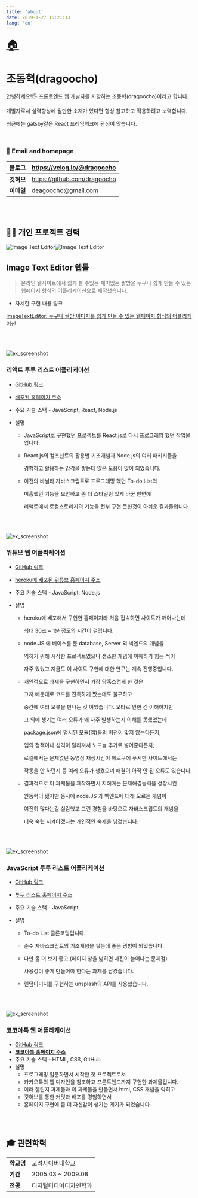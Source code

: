 ```yaml
---
title: 'about'
date: 2019-1-27 16:21:13
lang: 'en'
---
```


<div class="about">
<a href="/" style="font-size: 30px;">🏠</a>

# 조동혁(dragoocho)

안녕하세요!🖐 프론트엔드 웹 개발자를 지향하는 조동혁(dragoocho)이라고 합니다. 

개발자로서 실력향상에 될만한 소재가 있다면 항상 참고하고 적용하려고 노력합니다. 

최근에는 gatsby같은 React 프레임워크에 관심이 많습니다.

<br />

### 💌 Email and homepage

| 블로그     | https://velog.io/@dragoocho  |
| :--------- | :--------------------------- |
| **깃허브** | https://github.com/dragoocho |
| **이메일** | deagoocho@gmail.com          |

<br />

<br />

## 👨‍💻 개인 프로젝트 경력



![Image Text Editor](https://github.com/DragooCho/TIL/raw/main/image/cap1r.gif?raw=true)![Image Text Editor](https://github.com/DragooCho/TIL/raw/main/image/cap3r.gif?raw=true)

## Image Text Editor 웹툴

> 온라인 웹사이트에서 쉽게 볼 수있는 재미있는 짤방을
> 누구나 쉽게 만들 수 있는 웹페이지 형식의 어플리케이션으로 제작했습니다.

* 자세한 구현 내용 링크

[ImageTextEditor: 누구나 짤방 이미지를 쉽게 만들 수 있는 웹페이지 형식의 어플리케이션 ](https://github.com/DragooCho/ImageTextEditor)

<br />

<br />

![ex_screenshot](https://dragoocho.netlify.app/static/093bf446bcc4a73022215654cecac28e/c1b63/reactTodo.png)

### 리액트 투투 리스트 어플리케이션

- [GitHub 링크](https://github.com/DragooCho/react_todo_list)

- [배포된 홈페이지 주소](https://dragoocho.github.io/react_todo_list/)

- 주요 기술 스택 - JavaScript, React, Node.js

- 설명

  - JavaScript로 구현했던 프로젝트를 React.js로 다시 프로그래밍 했던 작업물입니다. 

  - React.js의 컴포넌트의 활용법 기초개념과 Node.js의 여러 패키지들을 

    경험하고 활용하는 감각을 쌓는데 많은 도움이 많이 되었습니다. 

  - 이전의 바닐라 자바스크립트로 프로그래밍 했던 To-do List의 

    미흠했던 기능을 보안하고 좀 더 스타일링 있게 바꾼 반면에 

    리액트에서 로컬스토리지의 기능을 전부 구현 못한것이 아쉬운 결과물입니다.

<br />

<br />



![ex_screenshot](https://dragoocho.netlify.app/static/26036ed739b6b0074e28a8fd3f0588f9/c1b63/wetube.png)

### 위튜브 웹 어플리케이션

- [GitHub 링크](https://github.com/DragooCho/wetube_new)

- [heroku에 배포된 위튜브 홈페이지 주소](https://thawing-bayou-05092.herokuapp.com/)

- 주요 기술 스택 - JavaScript, Node.js

- 설명

  - heroku에 배포해서 구현한 홈페이지라 처음 접속하면 사이트가 깨어나는데 

    최대 30초 ~ 1분 정도의 시간이 걸립니다.

  - node.JS 에 베이스를 둔 database, Server 외 벡엔드의 개념을 

    익히기 위해 시작한 프로젝트였으나 생소한 개념에 이해하기 힘든 적이 

    자주 있었고 지금도 이 사이트 구현에 대한 연구는 계속 진행중입니다.

  - 개인적으로 과제을 구현하면서 가장 당혹스럽게 한 것은 

    그저 배운대로 코드를 진득하게 짰는데도 불구하고 

    중간에 여러 오류을 만나는 것 이었습니다. 오타로 인한 건 이해하지만 

    그 외에 생기는 여러 오류가 왜 자주 발생하는지 이해를 못했었는데 

    package.json에 명시된 모듈(앱)들의 버전이 맞지 않는다든지, 

    앱의 정책이나 성격이 달라져서 노드늘 추가로 넣어준다든지, 

    로컬에서는 문제없던 동영상 재생시간이 헤로쿠에 푸시한 사이트에서는 

    작동을 안 하던지 등 여러 오류가 생겼으며 해결이 아직 안 된 오류도 있습니다.

  - 결과적으로 이 과제물을 제작하면서 저에게는 문제해결능력을 성장시킨 

    원동력이 됐지만 동시에 node.JS 과 벡엔드에 대해 모르는 개념이 

    여전히 많다는걸 실감했고 그런 경험을 바탕으로 자바스크립트의 개념을 

    더욱 숙련 시켜야겠다는 개인적인 숙제을 남겼습니다.

    <br />

    <br />

![ex_screenshot](https://dragoocho.netlify.app/4bc560a625e253b2f794015c9371c50b/todo.gif)

### JavaScript 투투 리스트 어플리케이션

- [GitHub 링크](https://github.com/DragooCho/momentom-project-js)

- [투두 리스트 홈페이지 주소](https://dragoocho.github.io/momentom-project-js/)

- 주요 기술 스택 - JavaScript

- 설명 

  - To-do List 클론코딩입니다. 

  - 순수 자바스크립트의 기초개념을 쌓는데 좋은 경험이 되었습니다. 

  - 다만 좀 더 보기 좋고 (페이지 창을 넓히면 사진이 늘어나는 문제점) 

    사용성이 좋게 만들어야 한다는 과제를 남겼습니다.

  - 렌덤이미지를 구현하는 unsplash의 API를 사용했습니다.

<br />

<br />

![ex_screenshot](https://dragoocho.netlify.app/1bdc817e6a8565e33d0eb0b1f9cefe6b/kokoatok.gif)

### 코코아톡 웹 어플리케이션

- [GitHub 링크](https://github.com/DragooCho/kakao-clone-v2)
- [**코코아톡 홈페이지 주소**](https://dragoocho.github.io/kakao-clone-v2/index/)
- 주요 기술 스택 - HTML, CSS, GitHub
- 설명
  - 프로그래밍 입문하면서 시작한 첫 프로젝트로서
  - 카카오톡의 웹 디자인을 참조하고 프론트엔드까지 구현한 과제물입니다.
  - 여러 첼린지 과제물과 이 과제물을 만들면서 html, CSS 개념을 익히고
  - 깃허브를 통한 커밋과 배포를 경험하면서
  - 홈페이지 구현에 좀 더 자신감이 생기는 계기가 되었습니다.



<br />

<br />



## 🎓 관련학력

|            |                        |
| :--------- | :--------------------- |
| **학교명** | 고려사이버대학교       |
| **기간**   | 2005.03 ~ 2009.08      |
| **전공**   | 디지털미디어디자인학과 |
